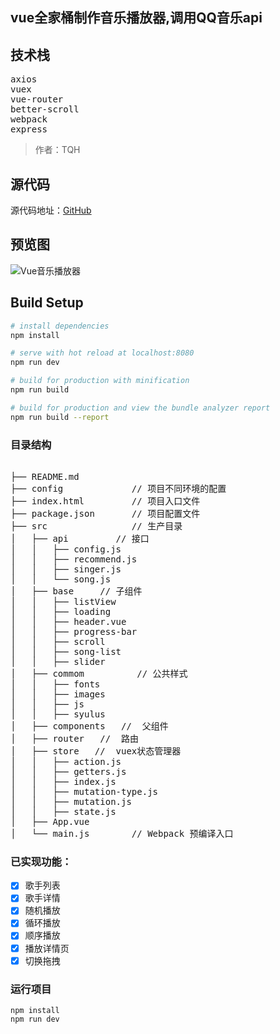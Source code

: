 ## vue全家桶制作音乐播放器,调用QQ音乐api
## 技术栈
<pre>
axios
vuex
vue-router
better-scroll
webpack
express
</pre>
> 作者：TQH
## 源代码
源代码地址：[GitHub]()  
## 预览图
![Vue音乐播放器]()
## Build Setup

``` bash
# install dependencies
npm install

# serve with hot reload at localhost:8080
npm run dev

# build for production with minification
npm run build

# build for production and view the bundle analyzer report
npm run build --report
```
### 目录结构
<pre>

├── README.md           
├── config             // 项目不同环境的配置
├── index.html         // 项目入口文件
├── package.json       // 项目配置文件
├── src                // 生产目录
│   ├── api         // 接口
│   │	├── config.js
│   │	├── recommend.js
│   │	├── singer.js
│   │	└── song.js
│   ├── base     // 子组件
│   │	├── listView
│   │	├── loading
│   │	├── header.vue
│   │	├── progress-bar
│   │	├── scroll
│   │	├── song-list
│   │	├── slider
│   ├── commom          // 公共样式
│   │	├── fonts
│   │	├── images
│   │	├── js
│   │	├── syulus
│   ├── components   //  父组件
│   ├── router   //  路由
│   ├── store   //  vuex状态管理器
│   │	├── action.js
│   │	├── getters.js
│   │	├── index.js
│   │	├── mutation-type.js
│   │	├── mutation.js
│   │	├── state.js
│   ├── App.vue        
│   └── main.js        // Webpack 预编译入口
</pre>
### 已实现功能：

- [x]   歌手列表
- [x]   歌手详情
- [x]   随机播放
- [x]   循环播放
- [x]   顺序播放
- [x]   播放详情页
- [x]   切换拖拽

### 运行项目
```
npm install
npm run dev
```
